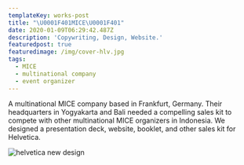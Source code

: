 ```yaml
---
templateKey: works-post
title: "\U0001F401MICE\U0001F401"
date: 2020-01-09T06:29:42.487Z
description: 'Copywriting, Design, Website.'
featuredpost: true
featuredimage: /img/cover-hlv.jpg
tags:
  - MICE
  - multinational company
  - event organizer
---
```

A multinational MICE company based in Frankfurt, Germany. Their headquarters in Yogyakarta and Bali needed a compelling sales kit to compete with other multinational MICE organizers in Indonesia. We designed a presentation deck, website, booklet, and other sales kit for Helvetica.

![helvetica new design](/img/deck-ppt-01.jpg "presentation deck")
